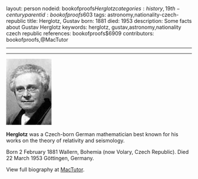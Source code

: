 layout: person
nodeid: bookofproofs$Herglotz
categories: history,19th-century
parentid: bookofproofs$603
tags: astronomy,nationality-czech-republic
title: Herglotz, Gustav
born: 1881
died: 1953
description: Some facts about Gustav Herglotz
keywords: herglotz, gustav,astronomy,nationality czech republic
references: bookofproofs$6909
contributors: bookofproofs,@MacTutor

---


---

![Herglotz.jpg](https://github.com/bookofproofs/bookofproofs.github.io/blob/main/_sources/_assets/images/portraits/Herglotz.jpg?raw=true)

**Herglotz** was a Czech-born German mathematician best known for his works on the theory of relativity and seismology.

Born 2 February 1881 Wallern, Bohemia (now Volary, Czech Republic). Died 22 March 1953 Göttingen, Germany.


View full biography at [MacTutor](https://mathshistory.st-andrews.ac.uk/Biographies/Herglotz/).